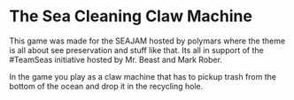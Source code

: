 # The Sea Cleaning Claw Machine
 
This game was made for the SEAJAM hosted by polymars where the theme is all about see preservation and stuff like that. Its all in support of the #TeamSeas initiative hosted by Mr. Beast and Mark Rober.

In the game you play as a claw machine that has to pickup trash from the bottom of the ocean and drop it in the recycling hole.
